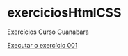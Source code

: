 # exerciciosHtmlCSS
Exercícios Curso Guanabara

 <a href="https://spez14.github.io/exerciciosHtmlCSS/ex001/index.html">Executar o exercício 001</a>
